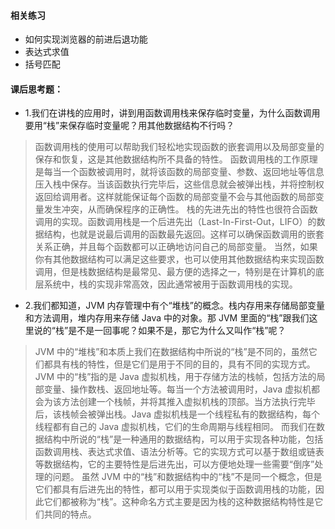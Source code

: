 #### 相关练习

- 如何实现浏览器的前进后退功能
- 表达式求值
- 括号匹配

#### 课后思考题：

- 1.我们在讲栈的应用时，讲到用函数调用栈来保存临时变量，为什么函数调用要用“栈”来保存临时变量呢？用其他数据结构不行吗？

>函数调用栈的使用可以帮助我们轻松地实现函数的嵌套调用以及局部变量的保存和恢复，这是其他数据结构所不具备的特性。
函数调用栈的工作原理是每当一个函数被调用时，就将该函数的局部变量、参数、返回地址等信息压入栈中保存。当该函数执行完毕后，这些信息就会被弹出栈，并将控制权返回给调用者。这样就能保证每个函数的局部变量不会与其他函数的局部变量发生冲突，从而确保程序的正确性。
栈的先进先出的特性也很符合函数调用的实现。函数调用栈是一个后进先出（Last-In-First-Out，LIFO）的数据结构，也就是说最后调用的函数最先返回。这样可以确保函数调用的嵌套关系正确，并且每个函数都可以正确地访问自己的局部变量。
当然，如果你有其他数据结构可以满足这些要求，也可以使用其他数据结构来实现函数调用，但是栈数据结构是最常见、最方便的选择之一，特别是在计算机的底层系统中，栈的实现非常高效，因此通常被用于函数调用栈的实现。

- 2.我们都知道，JVM 内存管理中有个“堆栈”的概念。栈内存用来存储局部变量和方法调用，堆内存用来存储 Java 中的对象。那 JVM
  里面的“栈”跟我们这里说的“栈”是不是一回事呢？如果不是，那它为什么又叫作“栈”呢？

>JVM 中的“堆栈”和本质上我们在数据结构中所说的“栈”是不同的，虽然它们都具有栈的特性，但是它们是用于不同的目的，具有不同的实现方式。
JVM 中的“栈”指的是 Java 虚拟机栈，用于存储方法的栈帧，包括方法的局部变量、操作数栈、返回地址等。每当一个方法被调用时，Java 虚拟机都会为该方法创建一个栈帧，并将其推入虚拟机栈的顶部。当方法执行完毕后，该栈帧会被弹出栈。Java 虚拟机栈是一个线程私有的数据结构，每个线程都有自己的 Java 虚拟机栈，它们的生命周期与线程相同。
而我们在数据结构中所说的“栈”是一种通用的数据结构，可以用于实现各种功能，包括函数调用栈、表达式求值、语法分析等。它的实现方式可以基于数组或链表等数据结构，它的主要特性是后进先出，可以方便地处理一些需要“倒序”处理的问题。
虽然 JVM 中的“栈”和数据结构中的“栈”不是同一个概念，但是它们都具有后进先出的特性，都可以用于实现类似于函数调用栈的功能，因此它们都被称为“栈”。这种命名方式主要是因为栈的这种数据结构特性是它们共同的特点。


